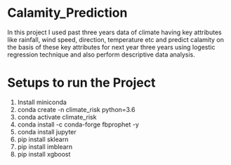 # Calamity_Prediction
In this project I used past three years data of climate having key attributes like rainfall, wind speed, direction, temperature etc and predict calamity on the basis of these key attributes for next year three years using logestic regression technique and also perform descriptive data analysis.
# Setups to run the Project

1. Install miniconda
2. conda create -n climate_risk python=3.6
3. conda activate climate_risk
4. conda install -c conda-forge fbprophet -y
5. conda install jupyter
6. pip install sklearn
7. pip install imblearn
8. pip install xgboost
